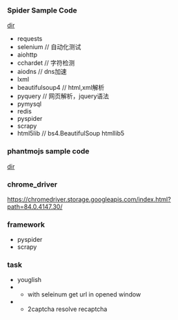 
### Spider Sample Code
[dir](./sample/)
* requests
* selenium  // 自动化测试
* aiohttp
* cchardet // 字符检测
* aiodns // dns加速
* lxml
* beautifulsoup4  // html,xml解析
* pyquery // 网页解析，jquery语法
* pymysql
* redis
* pyspider
* scrapy
* html5lib // bs4.BeautifulSoup htmllib5

### phantmojs sample code
[dir](./phantmojs/examples/)


### chrome_driver
https://chromedriver.storage.googleapis.com/index.html?path=84.0.4147.30/


### framework
* pyspider
* scrapy


### task
* youglish
* * with seleinum get url in opened window
* * 2captcha resolve recaptcha
